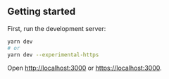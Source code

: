 ## Getting started

First, run the development server:

```bash
yarn dev
# or
yarn dev --experimental-https
```

Open [http://localhost:3000](http://localhost:3000) or [https://localhost:3000](https://localhost:3000).
